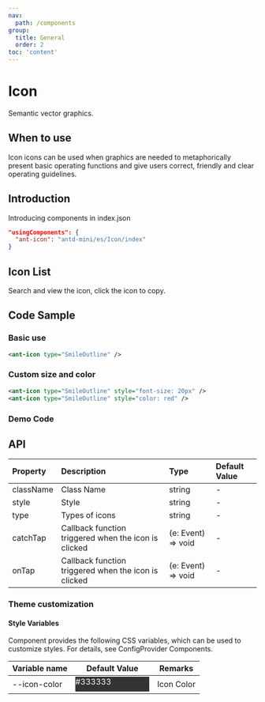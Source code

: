 ```yaml
---
nav:
  path: /components
group:
  title: General
  order: 2
toc: 'content'
---
```


# Icon

<!-- <code src="../../docs/components/compatibility.tsx" inline="true"></code> -->

Semantic vector graphics.

## When to use

Icon icons can be used when graphics are needed to metaphorically present basic operating functions and give users correct, friendly and clear operating guidelines.

## Introduction

Introducing components in index.json

```json
"usingComponents": {
  "ant-icon": "antd-mini/es/Icon/index"
}
```

## Icon List

Search and view the icon, click the icon to copy.

<Icon></Icon>

## Code Sample

### Basic use

```xml
<ant-icon type="SmileOutline" />
```

### Custom size and color

```xml
<ant-icon type="SmileOutline" style="font-size: 20px" />
<ant-icon type="SmileOutline" style="color: red" />
```

### Demo Code

<code src='../../demo/pages/Icon/index' noChangeButton></code>

## API

| Property      | Description                     | Type               | Default Value |
| :-------- | :----------------------- | :----------------- | :----- |
| className | Class Name                     | string             | -      |
| style     | Style                     | string             | -      |
| type      | Types of icons               | string             | -      |
| catchTap  | Callback function triggered when the icon is clicked | (e: Event) => void | -      |
| onTap     | Callback function triggered when the icon is clicked | (e: Event) => void | -      |

### Theme customization

#### Style Variables

Component provides the following CSS variables, which can be used to customize styles. For details, see ConfigProvider Components.

| Variable name       | Default Value                                                                                           | Remarks     |
| ------------ | ------------------------------------------------------------------------------------------------ | -------- |
| --icon-color | <div style="width: 150px; height: 30px; background-color: #333333; color: #ffffff">#333333</div> | Icon Color |
